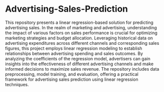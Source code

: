 # Advertising-Sales-Prediction

This repository presents a linear regression-based solution for predicting advertising sales. In the realm of marketing and advertising, understanding the impact of various factors on sales performance is crucial for optimizing marketing strategies and budget allocation. Leveraging historical data on advertising expenditures across different channels and corresponding sales figures, this project employs linear regression modeling to establish relationships between advertising spending and sales outcomes. By analyzing the coefficients of the regression model, advertisers can gain insights into the effectiveness of different advertising channels and make informed decisions to maximize sales revenue. The repository includes data preprocessing, model training, and evaluation, offering a practical framework for advertising sales prediction using linear regression techniques.
